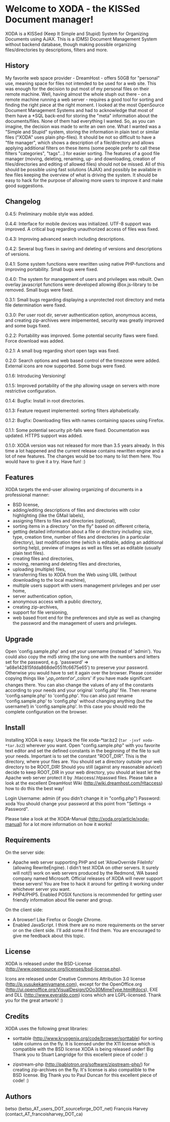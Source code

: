 Welcome to XODA - the KISSed Document manager!
==============================================

XODA is a KISSed (Keep It Simple and Stupid) System for Organizing Documents using AJAX.
This is a (DMS) Document Management System without backend database, though making possible organizing files/directories by descriptions, filters and more.

History
-------
My favorite web space provider - DreamHost - offers 50GB for "personal" use, meaning space for files not intended to be used for a web site. This was enough for the decision to put most of my personal files on their remote machine. Well, having almost the whole stuph out there - on a remote machine running a web server - requires a good tool for sorting and finding the right piece at the right moment.
I looked at the most OpenSource Document Management Systems and had to acknowledge that most of them have a *SQL back-end for storing the "meta" information about the documents/files. None of them had everything I wanted. So, as you can imagine, the decision was made to write an own one.
What I wanted was a "Simple and Stupid" system, storing the information in plain text or similar files ("XODA" uses plain php-files). It should be not so difficult to have a "file manager", which shows a description of a file/directory and allows applying additional filters on these items (some people prefer to call these filters "categories", "tags"...) for easier sorting. The features of a good file manager (moving, deleting, renaming, up- and downloading, creation of files/directories and editing of allowed files) should not be missed. All of this should be possible using fast solutions (AJAX) and possibly be available in few files keeping the overview of what is driving the system. It should be easy to hack for the purpose of allowing more users to improve it and make good suggestions.

Changelog
---------
0.4.5: Preliminary mobile style was added.

0.4.4: Interface for mobile devices was initialized. UTF-8 support was improved. A critical bug regarding unauthorized access of files was fixed.

0.4.3: Improving advanced search including descriptions.

0.4.2: Several bug fixes in saving and deleting of versions and descriptions of versions.

0.4.1: Some system functions were rewritten using native PHP-functions and improving portability. Small bugs were fixed.

0.4.0: The system for management of users and privileges was rebuilt. Own overlay javascript functions were developed allowing iBox.js-library to be removed. Small bugs were fixed.

0.3.1: Small bugs regarding displaying a unprotected root directory and meta file determination were fixed.

0.3.0: Per user root dir, server authentication option, anonymous access, and creating zip-archives were imlpemented, security was greatly improved and some bugs fixed.

0.2.2: Portability was improved. Some potential security flaws were fixed. Force download was added.

0.2.1: A small bug regarding short open tags was fixed.

0.2.0: Search options and web based control of the timezone were added. External icons are now supported. Some bugs were fixed.

0.1.6: Introducing Versioning!

0.1.5: Improved portability of the php allowing usage on servers with more restrictive configuration.

0.1.4: Bugfix: Install in root directories.

0.1.3: Feature request implemented: sorting filters alphabetically.

0.1.2: Bugfix: Downloading files with names containing spaces using Firefox.

0.1.1: Some potential security pit-falls were fixed. Documentation was updated. HTTPS support was added.

0.1.0: XODA version was not released for more than 3.5 years already. In this time a lot happened and the current release contains rewritten engine and a lot of new features. The changes would be too many to list them here. You would have to give it a try. Have fun! :)

Features
--------
XODA targets the end-user allowing organizing of documents in a professional manner:
- BSD license,
- adding/editing descriptions of files and directories with color highlighting (like the GMail labels),
- assigning filters to files and directories (optional),
- sorting items in a directory "on the fly" based on different criteria,
- getting detailed information about a file or directory including:
    size,
    type,
    creation time,
    number of files and directories (in a particular directory),
    last modification time (which is editable, adding an additional sorting help),
    preview of images as well as files set as editable (usually plain text files).
- creating files and directories,
- moving, renaming and deleting files and directories,
- uploading (multiple) files,
- transferring files to XODA from the Web using URL (without downloading to the local machine),
- multiple users support with users management privileges and per user home,
- server authentication option,
- anonymous access with a public directory,
- creating zip-archives,
- support for file versioning,
- web based front end for the preferences and style as well as changing the password and the management of users and privileges.

Upgrade
-------
Open 'config.sample.php' and set your username (instead of 'admin'). You could also copy the md5 string (the long one with the numbers and letters set for the password, e.g. 'password' => 'a68e142815fdda868de0551fc6675e65')
to preserve your password. Otherwise you would have to set it again over the browser. Please consider copying things like '$_top_content' or '$_colors' if you have made significant changes there. You can also change the
values of any of the constants according to your needs and your original 'config.php' file.
Then rename 'config.sample.php' to 'config.php'.
You can also just rename 'config.sample.php' to 'config.php' without changing anything (but the username!) in 'config.sample.php'. In this case you should redo the complete configuration on the browser.

Install
-------
Installing XODA is easy. Unpack the file xoda-*tar.bz2 (`tar -jxvf xoda-*tar.bz2`) wherever you want.
Open "config.sample.php" with you favorite text editor and set the defined constants in the beginning of the file to suit your needs.
Important is to set the constant "ROOT_DIR". This is the directory, where your files are.
You should set a directory outside your web directory to be ROOT_DIR!
Should you still (against any reasonable advice!) decide to keep ROOT_DIR in your web directory, you should at least let the Apache web server protect it by .htaccess/.htpasswd files. Please take a look at the excellent DreamHost Wiki (http://wiki.dreamhost.com/Htaccess) how to do this the best way!

Login
Username: admin (if you didn't change it in "config.php")
Password: xoda
You should change your password at this point from "Settings -> Password".

Please take a look at the XODA-Manual (http://xoda.org/article/xoda-manual) for a lot more information on how it works!

Requirements
------------
On the server side:
- Apache web server supporting PHP and set 'AllowOverride FileInfo' (allowing RewriteEngine).
I didn't test XODA on other servers. It surely will not(!) work on web servers produced by the Redmond, WA based company named Microsoft. Official releases of XODA will never support these servers! You are free to hack it around for getting it working under whichever server you want.
- PHP4/PHP5. Enabled POSIX functions is recommended for getting user friendly information about file owner and group.

On the client side:
- A browser! Like Firefox or Google Chrome.
- Enabled JavaScript.
I think there are no more requirements on the server or on the client side. I'll add some if I find them. You are encouraged to give me feedback about this topic.

License
-------
XODA is released under the BSD-License (http://www.opensource.org/licenses/bsd-license.php).

Icons are released under Creative Commons Attribution 3.0 license (http://p.yusukekamiyamane.com), except for the
OpenOffice.org (http://ui.openoffice.org/VisualDesign/OOo30MimeType.html#docs), EXE and DLL (http://www.everaldo.com) icons which are LGPL-licensed.
Thank you for the great artwork! :)

Credits
-------
XODA uses the following great libraries:
- sorttable (http://www.kryogenix.org/code/browser/sorttable) for sorting table columns on the fly.
It is licensed under the X11 license which is compatible with the BSD license XODA is being released under!
Big Thank you to Stuart Langridge for this excellent piece of code! :)

- zipstream-php (http://pablotron.org/software/zipstream-php/) for creating zip-archives on the fly.
It's license is also compatible to the BSD license.
Big Thank you to Paul Duncan for this excellent piece of code! :)

Authors
-------
betso (betso_AT_users_DOT_sourceforge_DOT_net)
François Harvey (contact_AT_francoisharvey_DOT_ca)